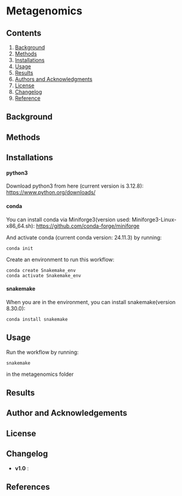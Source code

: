 # Metagenomics

## Contents
1. [Background](#background)
2. [Methods](#methods)
3. [Installations](#Installations)
4. [Usage](#Usage)
5. [Results](#Results)
6. [Authors and Acknowledgments](#Author_and_Acknowledgments)
7. [License](#License)
8. [Changelog](#Changelog)
9. [Reference](#Reference)

## Background

## Methods

## Installations

#### python3 

Download python3 from here (current version is 3.12.8):
https://www.python.org/downloads/

#### conda 
You can install conda via Miniforge3(version used: Miniforge3-Linux-x86_64.sh):
https://github.com/conda-forge/miniforge

And activate conda (current conda version: 24.11.3) by running:
```
conda init
```

Create an environment to run this workflow:

```
conda create Snakemake_env
conda activate Snakemake_env
```

#### snakemake
When you are in the environment, you can install snakemake(version 8.30.0):
```
conda install snakemake
```

## Usage

Run the workflow by running:
```
snakemake
```
in the metagenomics folder

## Results

## Author and Acknowledgements

## License

## Changelog
- **v1.0** : 

## References



    
